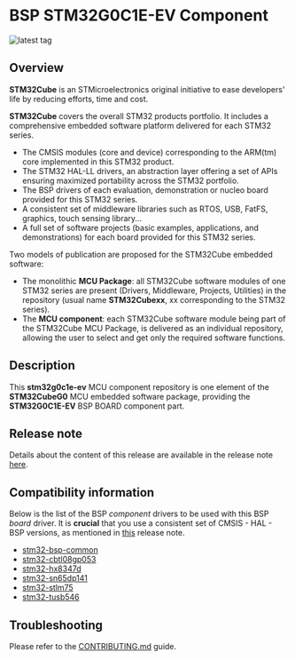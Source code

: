 # BSP STM32G0C1E-EV Component

![latest tag](https://img.shields.io/github/v/tag/STMicroelectronics/stm32g0c1e-ev.svg?color=brightgreen)

## Overview

**STM32Cube** is an STMicroelectronics original initiative to ease developers' life by reducing efforts, time and cost.

**STM32Cube** covers the overall STM32 products portfolio. It includes a comprehensive embedded software platform delivered for each STM32 series.
   * The CMSIS modules (core and device) corresponding to the ARM(tm) core implemented in this STM32 product.
   * The STM32 HAL-LL drivers, an abstraction layer offering a set of APIs ensuring maximized portability across the STM32 portfolio.
   * The BSP drivers of each evaluation, demonstration or nucleo board provided for this STM32 series.
   * A consistent set of middleware libraries such as RTOS, USB, FatFS, graphics, touch sensing library...
   * A full set of software projects (basic examples, applications, and demonstrations) for each board provided for this STM32 series.

Two models of publication are proposed for the STM32Cube embedded software:
   * The monolithic **MCU Package**: all STM32Cube software modules of one STM32 series are present (Drivers, Middleware, Projects, Utilities) in the repository (usual name **STM32Cubexx**, xx corresponding to the STM32 series).
   * The **MCU component**: each STM32Cube software module being part of the STM32Cube MCU Package, is delivered as an individual repository, allowing the user to select and get only the required software functions.

## Description

This **stm32g0c1e-ev** MCU component repository is one element of the **STM32CubeG0** MCU embedded software package, providing the **STM32G0C1E-EV** BSP BOARD component part.

## Release note

Details about the content of this release are available in the release note [here](https://htmlpreview.github.io/?https://github.com/STMicroelectronics/stm32g0c1e-ev/blob/main/Release_Notes.html).

## Compatibility information

Below is the list of the BSP *component* drivers to be used with this BSP *board* driver. It is **crucial** that you use a consistent set of CMSIS - HAL - BSP versions, as mentioned in [this](https://htmlpreview.github.io/?https://github.com/STMicroelectronics/STM32CubeG0/blob/master/Release_Notes.html) release note.

* [stm32-bsp-common](https://github.com/STMicroelectronics/stm32-bsp-common)
* [stm32-cbtl08gp053](https://github.com/STMicroelectronics/stm32-cbtl08gp053)
* [stm32-hx8347d](https://github.com/STMicroelectronics/stm32-hx8347d)
* [stm32-sn65dp141](https://github.com/STMicroelectronics/stm32-sn65dp141)
* [stm32-stlm75](https://github.com/STMicroelectronics/stm32-stlm75)
* [stm32-tusb546](https://github.com/STMicroelectronics/stm32-tusb546)

## Troubleshooting

Please refer to the [CONTRIBUTING.md](CONTRIBUTING.md) guide.
